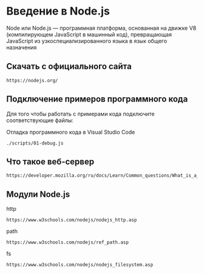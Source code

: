 # Введение в Node.js

Node или Node.js — программная платформа, основанная на движке V8
(компилирующем JavaScript в машинный код), превращающая JavaScript из
узкоспециализированного языка в язык общего назначения

## Скачать с официального сайта

    https://nodejs.org/

## Подключение примеров программного кода

Для того чтобы работать с примерами кода подключите соответствующие файлы:

Отладка программного кода в Visual Studio Code

    ./scripts/01-debug.js

## Что такое веб-сервер

    https://developer.mozilla.org/ru/docs/Learn/Common_questions/What_is_a_web_server

## Модули Node.js

http

    https://www.w3schools.com/nodejs/nodejs_http.asp

path

    https://www.w3schools.com/nodejs/ref_path.asp

fs

    https://www.w3schools.com/nodejs/nodejs_filesystem.asp
